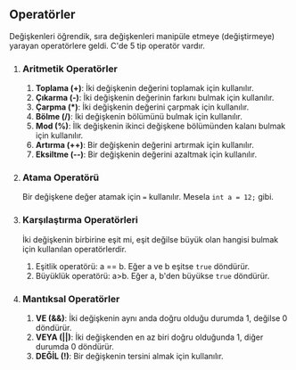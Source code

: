 ## Operatörler

Değişkenleri öğrendik, sıra değişkenleri manipüle etmeye (değiştirmeye) yarayan operatörlere geldi. C'de 5 tip operatör vardır.

1. ### Aritmetik Operatörler

   1. **Toplama (+)**:
      İki değişkenin değerini toplamak için kullanılır.
   2. **Çıkarma (-)**:
      İki değişkenin değerinin farkını bulmak için kullanılır.
   3. **Çarpma (\*)**:
      İki değişkenin değerini çarpmak için kullanılır.
   4. **Bölme (/)**:
      İki değişkenin bölümünü bulmak için kullanılır.
   5. **Mod (%)**:
      İlk değişkenin ikinci değişkene bölümünden kalanı bulmak için kullanılır.
   6. **Artırma (++)**:
      Bir değişkenin değerini artırmak için kullanılır.
   7. **Eksiltme (--)**:
      Bir değişkenin değerini azaltmak için kullanılır.

2. ### Atama Operatörü

   Bir değişkene değer atamak için `=` kullanılır. Mesela `int a = 12;` gibi.

3. ### Karşılaştırma Operatörleri

   İki değişkenin birbirine eşit mi, eşit değilse büyük olan hangisi bulmak için kullanılan operatörlerdir.

   1. Eşitlik operatörü: a == b. Eğer a ve b eşitse `true` döndürür.
   2. Büyüklük operatörü: a>b. Eğer a, b'den büyükse `true` döndürür.

4. ### Mantıksal Operatörler
   1. **VE (&&)**: İki değişkenin aynı anda doğru olduğu durumda 1, değilse 0 döndürür.
   2. **VEYA (||)**: İki değişkenden en az biri doğru olduğunda 1, diğer durumda 0 döndürür.
   3. **DEĞİL (!)**: Bir değişkenin tersini almak için kullanılır.

